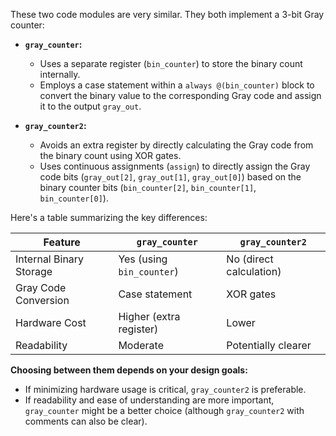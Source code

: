 These two code modules are very similar. They both implement a 3-bit Gray counter:

* **`gray_counter`:**
    * Uses a separate register (`bin_counter`) to store the binary count internally.
    * Employs a case statement within a `always @(bin_counter)` block to convert the binary value to the corresponding Gray code and assign it to the output `gray_out`.

* **`gray_counter2`:**
    * Avoids an extra register by directly calculating the Gray code from the binary count using XOR gates.
    * Uses continuous assignments (`assign`) to directly assign the Gray code bits (`gray_out[2]`, `gray_out[1]`, `gray_out[0]`) based on the binary counter bits (`bin_counter[2]`, `bin_counter[1]`, `bin_counter[0]`).

Here's a table summarizing the key differences:

| Feature                 | `gray_counter`           | `gray_counter2`          |
|--------------------------|--------------------------|--------------------------|
| Internal Binary Storage  | Yes (using `bin_counter`) | No (direct calculation)   |
| Gray Code Conversion      | Case statement            | XOR gates                |
| Hardware Cost            | Higher (extra register)  | Lower                    |
| Readability               | Moderate                 | Potentially clearer     |

**Choosing between them depends on your design goals:**

* If minimizing hardware usage is critical, `gray_counter2` is preferable.
* If readability and ease of understanding are more important, `gray_counter` might be a better choice (although `gray_counter2` with comments can also be clear).
